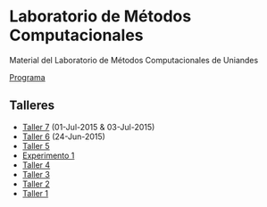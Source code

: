 # Laboratorio de Métodos Computacionales

Material del Laboratorio de Métodos Computacionales de Uniandes

[Programa](https://github.com/ComputoCienciasUniandes/MetodosComputacionalesLaboratorio/blob/master/2015-V/programa/programa-2015V.pdf)

## Talleres

* [Taller 7](https://github.com/ComputoCienciasUniandes/MetodosComputacionalesLaboratorio/blob/master/2015-V/actividades/talleres/Taller7/Taller7.md) (01-Jul-2015 & 03-Jul-2015)
* [Taller 6](https://github.com/ComputoCienciasUniandes/MetodosComputacionalesLaboratorio/blob/master/2015-V/actividades/talleres/Taller6/Taller6.md) (24-Jun-2015)
* [Taller 5](https://github.com/ComputoCienciasUniandes/MetodosComputacionalesLaboratorio/blob/master/2015-V/actividades/talleres/Taller5/Taller5.md)
* [Experimento 1](https://github.com/ComputoCienciasUniandes/MetodosComputacionalesLaboratorio/blob/master/2015-V/actividades/experimentos/Exp1/Exp1.md)
* [Taller 4](https://github.com/ComputoCienciasUniandes/MetodosComputacionalesLaboratorio/blob/master/2015-V/actividades/talleres/Taller4/Taller4.md)
* [Taller 3](https://github.com/ComputoCienciasUniandes/MetodosComputacionalesLaboratorio/blob/master/2015-V/actividades/talleres/Taller2/Taller3.md)
* [Taller 2](https://github.com/ComputoCienciasUniandes/MetodosComputacionalesLaboratorio/blob/master/2015-V/actividades/talleres/Taller2/Taller2.md)
* [Taller 1](https://github.com/ComputoCienciasUniandes/MetodosComputacionalesLaboratorio/blob/master/2015-V/actividades/talleres/Taller1/Taller1.md)
